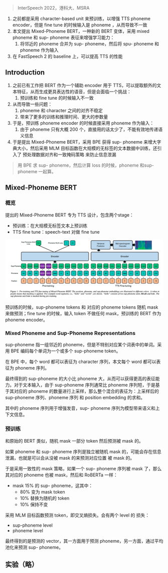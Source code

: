 > InterSpeech 2022，港科大、MSRA

1. 之前都是采用 character-based unit 来预训练，以增强 TTS phoneme encoder，但是 fine tune 的时候输入是 phoneme ，从而导致不一致
2. 本文提出 Mixed-Phoneme BERT，一种新的 BERT 变体，采用 mixed phoneme 和 sup- phoneme 表征来增强学习能力：
	1. 将邻近的 phoneme 合并为 sup- phoneme，然后将 spu- phoneme 和 phoneme 作为输入
3. 在 FastSpeech 2 的 baseline 上，可以提高 TTS 的性能

## Introduction

1. 之前已有工作把 BERT 作为一个辅助 encoder 用于 TTS，可以提取额外的文本特征，从而生成更具表达性的语音，但是会面临一个挑战：
	1. 预训练和 fine tune 的时候输入不一致
2. 从而导致一些问题：
	1. phoneme 和 character 之间的对齐不稳定
	2. 带来了更多的训练和推理时间、更大的参数量
3. 于是，预训练 phoneme encoder 的时候直接采用 phoneme 作为输入：
	1. 由于 phoneme 只有大概 200 个，直接用的话太少了，不能有效地传递语义信息
4. 于是提出 Mixed-Phoneme BERT，采用 BPE 获得 sup- phoneme 来增大字典大小，然后采用 MLM 目标函数在大规模的无标签的文本数据中训练，还引入了 预处理数据对齐和一致掩码策略 来防止信息泄漏

> 用 BPE 求 sup- phoneme，然后计算 loss 的时候，phoneme 和sup- phoneme 一起算。

## Mixed-Phoneme BERT

### 概览

提出的 Mixed-Phoneme BERT 专为 TTS 设计，包含两个stage：
+ 预训练：在大规模无标签文本上预训练
+ TTS fine tune：speech-text 对做 fine tune

![](image/Pasted%20image%2020231127113801.png)

预训练的时候，sup-phoneme tokens 和 对应的 phoneme tokens 随机 mask 来做预测；fine tune 的时候，输入 token 不做任何 mask，预训练的 BERT 作为 phoneme encoder。

### Mixed Phoneme and Sup-Phoneme Representations

sup-phoneme 指一组邻近的 phoneme，但是不特别对应某个词表中的单词。采用 BPE 编码每个单词为一个或多个 sup-phoneme token。

在 BPE 中，每个 word 都可以表征为 character 序列，本文每个 word 都可以表征为 phoneme 序列。

最终得到的 sup-phoneme 的大小比 phoneme 大，从而可以获得更高的表征能力。对于文本输入，由于 sup-phoneme  序列通常比 phoneme 序列短，于是基于其对应的 phoneme 的数量进行上采样，那么整个混合的表征为：上采样后的 sup-phoneme 序列、phoneme 序列 和 position embedding 的求和。

其中的 phoneme 序列用于增强发音，sup- phoneme 序列为模型带来语义和上下文信息。

### 预训练

和原始的 BERT 类似，随机 mask 一部分 token 然后预测被 mask 的。

如果 phoneme 和 sup- phoneme 序列是独立被随机 mask 的，可能会存在信息泄漏，也就是可以会从没被 mask 的来预测对应位置 被 mask 的。

于是采用一致性的 mask 策略，如果一个 sup- phoneme 序列被 mask 了，那么其对应的 phoneme 也被 mask，然后和 RoBERTa 一样：
+ mask 15% 的 sup- phoneme，这其中：
	+ 80% 变为 mask token
	+ 10% 替换为随机的 token
	+ 10% 保持不变

采用 MLM 目标函数预测 token，即交叉熵损失。会有两个 level 的 损失：
+ sup-phoneme level
+ phoneme level

最终得到的是预测的 vector，其一方面用于预测 phoneme，另一方面，通过平均池化来预测 sup- phoneme。

## 实验（略）